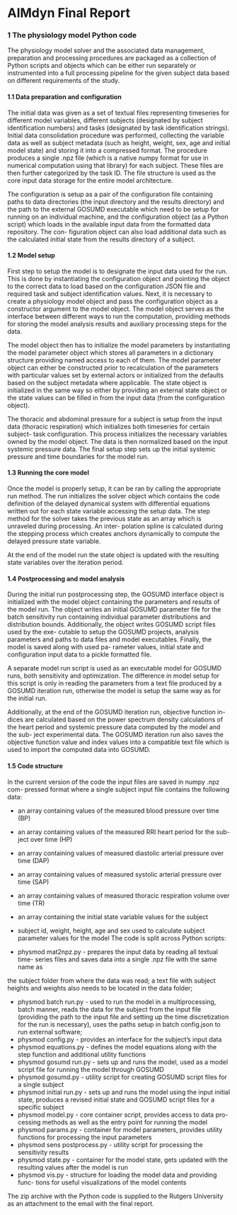 # AIMdyn Final Report
### 1 The physiology model Python code

The physiology model solver and the associated data management, preparation
and processing procedures are packaged as a collection of Python scripts and
objects which can be either run separately or instrumented into a full processing
pipeline for the given subject data based on different requirements of the study.

#### 1.1 Data preparation and configuration

The initial data was given as a set of textual files representing timeseries for
different model variables, different subjects (designated by subject identification
numbers) and tasks (designated by task identification strings). Initial data
consolidation procedure was performed, collecting the variable data as well as
subject metadata (such as height, weight, sex, age and initial model state) and
storing it into a compressed format. The procedure produces a single .npz file
(which is a native numpy format for use in numerical computation using that
library) for each subject. These files are then further categorized by the task
ID. The file structure is used as the core input data storage for the entire model
architecture.

The configuration is setup as a pair of the configuration file containing paths
to data directories (the input directory and the results directory) and the path
to the external GOSUMD executable which need to be setup for running on
an individual machine, and the configuration object (as a Python script) which
loads in the available input data from the formatted data repository. The con-
figuration object can also load additional data such as the calculated initial state
from the results directory of a subject.

#### 1.2 Model setup

First step to setup the model is to designate the input data used for the run.
This is done by instantiating the configuration object and pointing the object to
the correct data to load based on the configuration JSON file and required task
and subject identification values. Next, it is necessary to create a physiology
model object and pass the configuration object as a constructor argument to
the model object. The model object serves as the interface between different
ways to run the computation, providing methods for storing the model analysis
results and auxiliary processing steps for the data.

The model object then has to initialize the model parameters by instantiating
the model parameter object which stores all parameters in a dictionary structure
providing named access to each of them. The model parameter object can either
be constructed prior to recalculation of the parameters with particular values set
by external actors or initialized from the defaults based on the subject metadata
where applicable. The state object is initialized in the same way so either by
providing an external state object or the state values can be filled in from the
input data (from the configuration object).

The thoracic and abdominal pressure for a subject is setup from the input
data (thoracic respiration) which initializes both timeseries for certain subject-
task configuration. This process initializes the necessary variables owned by
the model object. The data is then normalized based on the input systemic
pressure data. The final setup step sets up the initial systemic pressure and
time boundaries for the model run.

#### 1.3 Running the core model

Once the model is properly setup, it can be ran by calling the appropriate run
method. The run initializes the solver object which contains the code definition
of the delayed dynamical system with differential equations written out for each
state variable accessing the setup data. The step method for the solver takes
the previous state as an array which is unraveled during processing. An inter-
polation spline is calculated during the stepping process which creates anchors
dynamically to compute the delayed pressure state variable.

At the end of the model run the state object is updated with the resulting
state variables over the iteration period.

#### 1.4 Postprocessing and model analysis

During the initial run postprocessing step, the GOSUMD interface object is
initialized with the model object containing the parameters and results of the
model run. The object writes an initial GOSUMD parameter file for the batch
sensitivity run containing individual parameter distributions and distribution
bounds. Additionally, the object writes GOSUMD script files used by the exe-
cutable to setup the GOSUMD projects, analysis parameters and paths to data
files and model executables. Finally, the model is saved along with used pa-
rameter values, initial state and configuration input data to a pickle formatted
file.

A separate model run script is used as an executable model for GOSUMD
runs, both sensitivity and optimization. The difference in model setup for this
script is only in reading the parameters from a text file produced by a GOSUMD
iteration run, otherwise the model is setup the same way as for the initial run.

Additionally, at the end of the GOSUMD iteration run, objective function in-
dices are calculated based on the power spectrum density calculations of the
heart period and systemic pressure data computed by the model and the sub-
ject experimental data. The GOSUMD iteration run also saves the objective
function value and index values into a compatible text file which is used to
import the computed data into GOSUMD.

#### 1.5 Code structure

In the current version of the code the input files are saved in numpy .npz com-
pressed format where a single subject input file contains the following data:

* an array containing values of the measured blood pressure over time (BP)

* an array containing values of the measured RRI heart period for the sub-
ject over time (HP)

* an array containing values of measured diastolic arterial pressure over time
(DAP)
* an array containing values of measured systolic arterial pressure over time
(SAP)
* an array containing values of measured thoracic respiration volume over
time (TR)
* an array containing the initial state variable values for the subject
* subject id, weight, height, age and sex used to calculate subject parameter
values for the model
The code is split across Python scripts:
* physmod mat2npz.py - prepares the input data by reading all textual time-
series files and saves data into a single .npz file with the same name as

the subject folder from where the data was read; a text file with subject
heights and weights also needs to be located in the data folder;

* physmod batch run.py - used to run the model in a multiprocessing, batch
manner, reads the data for the subject from the input file (providing the
path to the input file and setting up the time discretization for the run
is necessary), uses the paths setup in batch config.json to run external
software;
* physmod config.py - provides an interface for the subject’s input data
* physmod equations.py - defines the model equations along with the step
function and additional utility functions
* physmod gosumd run.py - sets up and runs the model, used as a model
script file for running the model through GOSUMD
* physmod gosumd.py - utility script for creating GOSUMD script files for
a single subject
* physmod initial run.py - sets up and runs the model using the input initial
state, produces a revised initial state and GOSUMD script files for a
specific subject
* physmod model.py - core container script, provides access to data pro-
cessing methods as well as the entry point for running the model
* physmod params.py - container for model parameters, provides utility
functions for processing the input parameters
* physmod sens postprocess.py - utility script for processing the sensitivity
results
* physmod state.py - container for the model state, gets updated with the
resulting values after the model is run
* physmod vis.py - structure for loading the model data and providing func-
tions for useful visualizations of the model contents

The zip archive with the Python code is supplied to the Rutgers University
as an attachment to the email with the final report.
